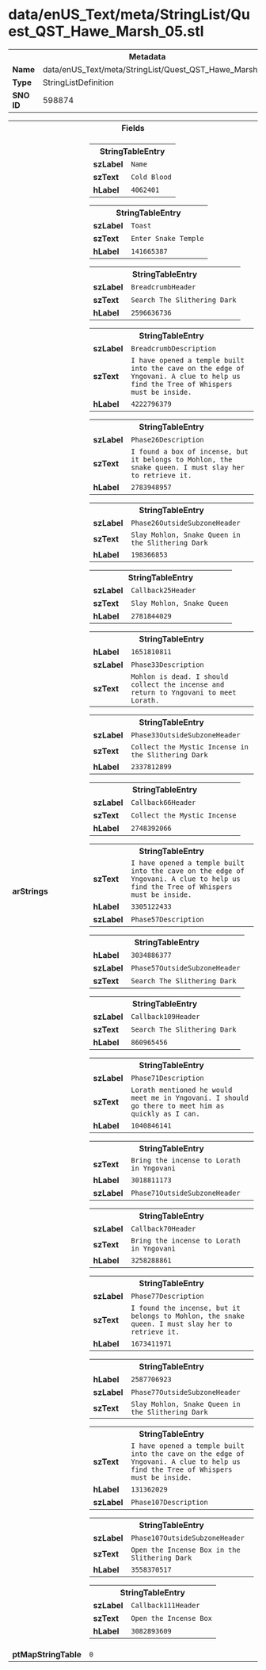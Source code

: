 <h1>data/enUS_Text/meta/StringList/Quest_QST_Hawe_Marsh_05.stl</h1><table><tr><th colspan="100%">Metadata</th></tr><tr><td><b>Name</b></td><td>data/enUS_Text/meta/StringList/Quest_QST_Hawe_Marsh_05.stl</td></tr><tr><td><b>Type</b></td><td>StringListDefinition</td></tr><tr><td><b>SNO ID</b></td><td>598874</td></tr></table>

<table><tr><th colspan="100%">Fields</th></tr><tr><td><b>arStrings</b></td><td><table><tr><th colspan="100%">StringTableEntry</th></tr><tr><td><b>szLabel</b></td><td><code>Name</code></td></tr><tr><td><b>szText</b></td><td><code>Cold Blood</code></td></tr><tr><td><b>hLabel</b></td><td><code>4062401</code></td></tr></table>


<table><tr><th colspan="100%">StringTableEntry</th></tr><tr><td><b>szLabel</b></td><td><code>Toast</code></td></tr><tr><td><b>szText</b></td><td><code>Enter Snake Temple</code></td></tr><tr><td><b>hLabel</b></td><td><code>141665387</code></td></tr></table>


<table><tr><th colspan="100%">StringTableEntry</th></tr><tr><td><b>szLabel</b></td><td><code>BreadcrumbHeader</code></td></tr><tr><td><b>szText</b></td><td><code>Search The Slithering Dark</code></td></tr><tr><td><b>hLabel</b></td><td><code>2596636736</code></td></tr></table>


<table><tr><th colspan="100%">StringTableEntry</th></tr><tr><td><b>szLabel</b></td><td><code>BreadcrumbDescription</code></td></tr><tr><td><b>szText</b></td><td><code>I have opened a temple built into the cave on the edge of Yngovani. A clue to help us find the Tree of Whispers must be inside.</code></td></tr><tr><td><b>hLabel</b></td><td><code>4222796379</code></td></tr></table>


<table><tr><th colspan="100%">StringTableEntry</th></tr><tr><td><b>szLabel</b></td><td><code>Phase26Description</code></td></tr><tr><td><b>szText</b></td><td><code>I found a box of incense, but it belongs to Mohlon, the snake queen. I must slay her to retrieve it.</code></td></tr><tr><td><b>hLabel</b></td><td><code>2783948957</code></td></tr></table>


<table><tr><th colspan="100%">StringTableEntry</th></tr><tr><td><b>szLabel</b></td><td><code>Phase26OutsideSubzoneHeader</code></td></tr><tr><td><b>szText</b></td><td><code>Slay Mohlon, Snake Queen in the Slithering Dark</code></td></tr><tr><td><b>hLabel</b></td><td><code>198366853</code></td></tr></table>


<table><tr><th colspan="100%">StringTableEntry</th></tr><tr><td><b>szLabel</b></td><td><code>Callback25Header</code></td></tr><tr><td><b>szText</b></td><td><code>Slay Mohlon, Snake Queen</code></td></tr><tr><td><b>hLabel</b></td><td><code>2781844029</code></td></tr></table>


<table><tr><th colspan="100%">StringTableEntry</th></tr><tr><td><b>hLabel</b></td><td><code>1651810811</code></td></tr><tr><td><b>szLabel</b></td><td><code>Phase33Description</code></td></tr><tr><td><b>szText</b></td><td><code>Mohlon is dead. I should collect the incense and return to Yngovani to meet Lorath.</code></td></tr></table>


<table><tr><th colspan="100%">StringTableEntry</th></tr><tr><td><b>szLabel</b></td><td><code>Phase33OutsideSubzoneHeader</code></td></tr><tr><td><b>szText</b></td><td><code>Collect the Mystic Incense in the Slithering Dark</code></td></tr><tr><td><b>hLabel</b></td><td><code>2337812899</code></td></tr></table>


<table><tr><th colspan="100%">StringTableEntry</th></tr><tr><td><b>szLabel</b></td><td><code>Callback66Header</code></td></tr><tr><td><b>szText</b></td><td><code>Collect the Mystic Incense</code></td></tr><tr><td><b>hLabel</b></td><td><code>2748392066</code></td></tr></table>


<table><tr><th colspan="100%">StringTableEntry</th></tr><tr><td><b>szText</b></td><td><code>I have opened a temple built into the cave on the edge of Yngovani. A clue to help us find the Tree of Whispers must be inside.</code></td></tr><tr><td><b>hLabel</b></td><td><code>3305122433</code></td></tr><tr><td><b>szLabel</b></td><td><code>Phase57Description</code></td></tr></table>


<table><tr><th colspan="100%">StringTableEntry</th></tr><tr><td><b>hLabel</b></td><td><code>3034886377</code></td></tr><tr><td><b>szLabel</b></td><td><code>Phase57OutsideSubzoneHeader</code></td></tr><tr><td><b>szText</b></td><td><code>Search The Slithering Dark</code></td></tr></table>


<table><tr><th colspan="100%">StringTableEntry</th></tr><tr><td><b>szLabel</b></td><td><code>Callback109Header</code></td></tr><tr><td><b>szText</b></td><td><code>Search The Slithering Dark</code></td></tr><tr><td><b>hLabel</b></td><td><code>860965456</code></td></tr></table>


<table><tr><th colspan="100%">StringTableEntry</th></tr><tr><td><b>szLabel</b></td><td><code>Phase71Description</code></td></tr><tr><td><b>szText</b></td><td><code>Lorath mentioned he would meet me in Yngovani. I should go there to meet him as quickly as I can.</code></td></tr><tr><td><b>hLabel</b></td><td><code>1040846141</code></td></tr></table>


<table><tr><th colspan="100%">StringTableEntry</th></tr><tr><td><b>szText</b></td><td><code>Bring the incense to Lorath in Yngovani</code></td></tr><tr><td><b>hLabel</b></td><td><code>3018811173</code></td></tr><tr><td><b>szLabel</b></td><td><code>Phase71OutsideSubzoneHeader</code></td></tr></table>


<table><tr><th colspan="100%">StringTableEntry</th></tr><tr><td><b>szLabel</b></td><td><code>Callback70Header</code></td></tr><tr><td><b>szText</b></td><td><code>Bring the incense to Lorath in Yngovani</code></td></tr><tr><td><b>hLabel</b></td><td><code>3258288861</code></td></tr></table>


<table><tr><th colspan="100%">StringTableEntry</th></tr><tr><td><b>szLabel</b></td><td><code>Phase77Description</code></td></tr><tr><td><b>szText</b></td><td><code>I found the incense, but it belongs to Mohlon, the snake queen. I must slay her to retrieve it.</code></td></tr><tr><td><b>hLabel</b></td><td><code>1673411971</code></td></tr></table>


<table><tr><th colspan="100%">StringTableEntry</th></tr><tr><td><b>hLabel</b></td><td><code>2587706923</code></td></tr><tr><td><b>szLabel</b></td><td><code>Phase77OutsideSubzoneHeader</code></td></tr><tr><td><b>szText</b></td><td><code>Slay Mohlon, Snake Queen in the Slithering Dark</code></td></tr></table>


<table><tr><th colspan="100%">StringTableEntry</th></tr><tr><td><b>szText</b></td><td><code>I have opened a temple built into the cave on the edge of Yngovani. A clue to help us find the Tree of Whispers must be inside.</code></td></tr><tr><td><b>hLabel</b></td><td><code>131362029</code></td></tr><tr><td><b>szLabel</b></td><td><code>Phase107Description</code></td></tr></table>


<table><tr><th colspan="100%">StringTableEntry</th></tr><tr><td><b>szLabel</b></td><td><code>Phase107OutsideSubzoneHeader</code></td></tr><tr><td><b>szText</b></td><td><code>Open the Incense Box in the Slithering Dark</code></td></tr><tr><td><b>hLabel</b></td><td><code>3558370517</code></td></tr></table>


<table><tr><th colspan="100%">StringTableEntry</th></tr><tr><td><b>szLabel</b></td><td><code>Callback111Header</code></td></tr><tr><td><b>szText</b></td><td><code>Open the Incense Box</code></td></tr><tr><td><b>hLabel</b></td><td><code>3082893609</code></td></tr></table>


</td></tr><tr><td><b>ptMapStringTable</b></td><td><code>0</code></td></tr></table>

